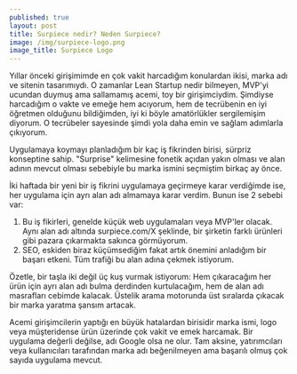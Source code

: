 ```yaml
---
published: true
layout: post
title: Surpiece nedir? Neden Surpiece?
image: /img/surpiece-logo.png
image_title: Surpiece Logo
---
```

Yıllar önceki girişimimde en çok vakit harcadığım konulardan ikisi, marka adı ve sitenin tasarımıydı. O zamanlar Lean Startup nedir bilmeyen, MVP'yi ucundan duymuş ama sallamamış acemi, toy bir girişimciydim. Şimdiyse harcadığım o vakte ve emeğe hem acıyorum, hem de tecrübenin en iyi öğretmen olduğunu bildiğimden, iyi ki böyle amatörlükler sergilemişim diyorum. O tecrübeler sayesinde şimdi yola daha emin ve sağlam adımlarla çıkıyorum.

Uygulamaya koymayı planladığım bir kaç iş fikrinden birisi, sürpriz konseptine sahip. "Surprise" kelimesine fonetik açıdan yakın olması ve alan adının mevcut olması sebebiyle bu marka ismini seçmiştim birkaç ay önce.

İki haftada bir yeni bir iş fikrini uygulamaya geçirmeye karar verdiğimde ise, her uygulama için ayrı alan adı almamaya karar verdim. Bunun ise 2 sebebi var:

1. Bu iş fikirleri, genelde küçük web uygulamaları veya MVP'ler olacak. Aynı alan adı altında surpiece.com/X şeklinde, bir şirketin farklı ürünleri gibi pazara çıkarmakta sakınca görmüyorum.
2. SEO, eskiden biraz küçümsediğim fakat artık önemini anladığım bir başarı etkeni. Tüm trafiği bu alan adına çekmek istiyorum.

Özetle, bir taşla iki değil üç kuş vurmak istiyorum: Hem çıkaracağım her ürün için ayrı alan adı bulma derdinden kurtulacağım, hem de alan adı masrafları cebimde kalacak. Üstelik arama motorunda üst sıralarda çıkacak bir marka yaratma şansım artacak.

Acemi girişimcilerin yaptığı en büyük hatalardan birisidir marka ismi, logo veya müşteridense ürün üzerinde çok vakit ve emek harcamak. Bir uygulama değerli değilse, adı Google olsa ne olur. Tam aksine, yatırımcıları veya kullanıcıları tarafından marka adı beğenilmeyen ama başarılı olmuş çok sayıda uygulama mevcut.
